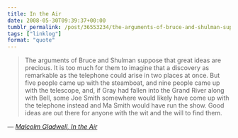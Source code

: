 ```yaml
---
title: In the Air
date: 2008-05-30T09:39:37+00:00
tumblr_permalink: /post/36553234/the-arguments-of-bruce-and-shulman-suppose-that
tags: ["linklog"]
format: "quote"
---
```


> The arguments of Bruce and Shulman suppose that great ideas are precious. It is too much for them to imagine that a discovery as remarkable as the telephone could arise in two places at once. But five people came up with the steamboat, and nine people came up with the telescope, and, if Gray had fallen into the Grand River along with Bell, some Joe Smith somewhere would likely have come up with the telephone instead and Ma Smith would have run the show. Good ideas are out there for anyone with the wit and the will to find them.

— <cite>[Malcolm Gladwell, _In the Air_](https://www.newyorker.com/magazine/2008/05/12/in-the-air)</cite>
